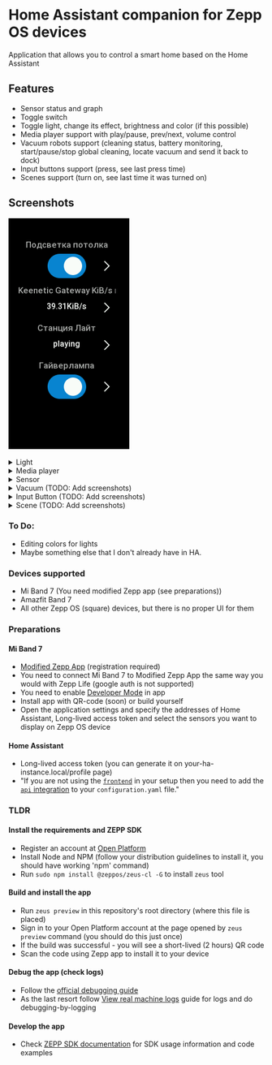 # Home Assistant companion for Zepp OS devices
Application that allows you to control a smart home based on the Home Assistant

## Features
- Sensor status and graph
- Toggle switch
- Toggle light, change its effect, brightness and color (if this possible)
- Media player support with play/pause, prev/next, volume control
- Vacuum robots support (cleaning status, battery monitoring, start/pause/stop global cleaning, locate vacuum and send it back to dock)
- Input buttons support (press, see last press time)
- Scenes support (turn on, see last time it was turned on)

## Screenshots  
![image](images/1.png)  
<details>
  <summary>Light</summary>
  <img src="images/3.png">
  <img src="images/3.1.png">
  <img src="images/3.2.png">
  <img src="images/3.3.png">
</details>
<details>
  <summary>Media player</summary>
  <img src="images/2.png">
  <img src="images/2.1.png">
</details>
<details>
  <summary>Sensor</summary>
  <img src="images/4.png">
</details>
<details>
  <summary>Vacuum (TODO: Add screenshots)</summary>
  <img src="images/5.png">
</details>
<details>
  <summary>Input Button (TODO: Add screenshots)</summary>
  <img src="images/6.png">
</details>
<details>
  <summary>Scene (TODO: Add screenshots)</summary>
  <img src="images/7.png">
</details>

### To Do:
- Editing colors for lights
- Maybe something else that I don't already have in HA.

### Devices supported
- Mi Band 7 (You need modified Zepp app (see preparations))
- Amazfit Band 7
- All other Zepp OS (square) devices, but there is no proper UI for them

### Preparations
#### Mi Band 7
- [Modified Zepp App](https://4pda.to/forum/index.php?showtopic=797981&st=15700#entry122653549) (registration required)
- You need to connect Mi Band 7 to Modified Zepp App the same way you would with Zepp Life (google auth is not  supported)
- You need to enable [Developer Mode](https://docs.zepp.com/docs/1.0/guides/tools/zepp-app/) in app
- Install app with QR-code (soon) or build yourself
- Open the application settings and specify the addresses of Home Assistant, Long-lived access token and select the sensors you want to display on Zepp OS device
#### Home Assistant
- Long-lived access token (you can generate it on your-ha-instance.local/profile page)
- "If you are not using the [`frontend`](https://www.home-assistant.io/integrations/frontend/) in your setup then you need to add the [`api` integration](https://www.home-assistant.io/integrations/api/) to your `configuration.yaml` file."

### TLDR
#### Install the requirements and ZEPP SDK
- Register an account at [Open Platform](https://user.zepp.com/universalLogin/index.html#/register?project_name=open_platform&project_redirect_uri=https%3A%2F%2Fconsole.zepp.com%2F%23%2F&platform_app=com.huami.webapp)
- Install Node and NPM (follow your distribution guidelines to install it, you should have working 'npm' command)
- Run `sudo npm install @zeppos/zeus-cl -G` to install `zeus` tool
#### Build and install the app
- Run `zeus preview` in this repository's root directory (where this file is placed)
- Sign in to your Open Platform account at the page opened by `zeus preview` command (you should do this just once)
- If the build was successful - you will see a short-lived (2 hours) QR code
- Scan the code using Zepp app to install it to your device
#### Debug the app (check logs)
- Follow the [official debugging guide](https://docs-testing.zepp.com/docs/v2/guides/best-practice/debug/)
- As the last resort follow [View real machine logs](https://docs-testing.zepp.com/docs/v2/guides/tools/zepp-app/#view-real-machine-logs) guide for logs and do debugging-by-logging
#### Develop the app
- Check [ZEPP SDK documentation](https://docs.zepp.com/docs/reference/app-json/) for SDK usage information and code examples
